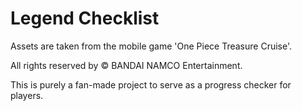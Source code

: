 # Legend Checklist
Assets are taken from the mobile game 'One Piece Treasure Cruise'.

All rights reserved by &copy; BANDAI NAMCO Entertainment.

This is purely a fan-made project to serve as a progress checker for players.
